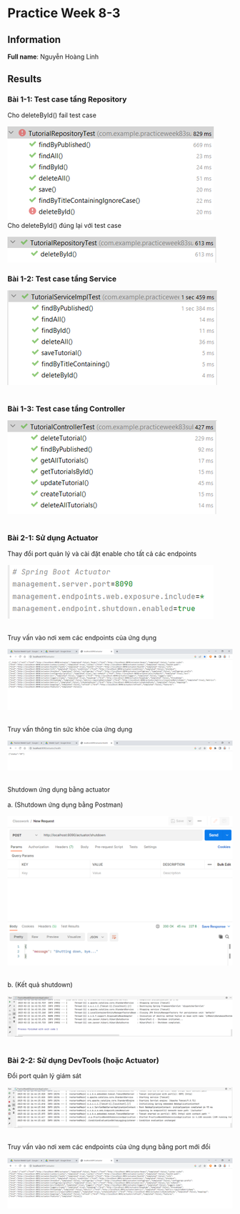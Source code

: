 # Practice Week 8-3

## Information
**Full name**: Nguyễn Hoàng Linh

## Results
### Bài 1-1: Test case tầng Repository <br/>
Cho deleteById() fail test case <br/> <br/>
![Repository test 1](practice-week-8-3-submission/src/main/resources/static/img-1.PNG) <br/>
Cho deleteById() đúng lại với test case <br/> <br/>
![Repository test 2](practice-week-8-3-submission/src/main/resources/static/img-2.PNG) <br/>

### Bài 1-2: Test case tầng Service <br/>
![Service test](practice-week-8-3-submission/src/main/resources/static/img-3.PNG) <br/> <br/>

### Bài 1-3: Test case tầng Controller <br/>
![Controller test](practice-week-8-3-submission/src/main/resources/static/img-4.PNG) <br/> <br/>

### Bài 2-1: Sử dụng Actuator <br/>
Thay đổi port quản lý và cài đặt enable cho tất cả các endpoints <br/> <br/>
![Actuator configuration](practice-week-8-3-submission/src/main/resources/static/img-5.PNG) <br/> <br/>

Truy vấn vào nơi xem các endpoints của ứng dụng <br/> <br/>
![Endpoints 1](practice-week-8-3-submission/src/main/resources/static/img-6.PNG) <br/> <br/>

Truy vấn thông tin sức khỏe của ứng dụng <br/> <br/>
![Application Health](practice-week-8-3-submission/src/main/resources/static/img-7.PNG) <br/> <br/>

Shutdown ứng dụng bằng actuator <br/> <br/>
a. (Shutdown ứng dụng bằng Postman) <br/> <br/>
![Shutdown by Postman](practice-week-8-3-submission/src/main/resources/static/img-8.PNG) <br/> <br/>

b. (Kết quả shutdown) <br/> <br/>
![Shutdown Console](practice-week-8-3-submission/src/main/resources/static/img-9.PNG) <br/> <br/>

### Bài 2-2: Sử dụng DevTools (hoặc Actuator) <br/>
Đổi port quản lý giám sát <br/> <br/>
![Change port](practice-week-8-3-submission/src/main/resources/static/img-10.PNG) <br/> <br/>

Truy vấn vào nơi xem các endpoints của ứng dụng bằng port mới đổi <br/> <br/>
![Change port result](practice-week-8-3-submission/src/main/resources/static/img-11.PNG)


